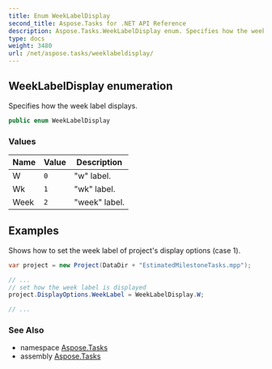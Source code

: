 ```yaml
---
title: Enum WeekLabelDisplay
second_title: Aspose.Tasks for .NET API Reference
description: Aspose.Tasks.WeekLabelDisplay enum. Specifies how the week label displays
type: docs
weight: 3480
url: /net/aspose.tasks/weeklabeldisplay/
---
```

## WeekLabelDisplay enumeration

Specifies how the week label displays.

```csharp
public enum WeekLabelDisplay
```

### Values

| Name | Value | Description |
| --- | --- | --- |
| W | `0` | "w" label. |
| Wk | `1` | "wk" label. |
| Week | `2` | "week" label. |

## Examples

Shows how to set the week label of project's display options (case 1).

```csharp
var project = new Project(DataDir + "EstimatedMilestoneTasks.mpp");

// ...
// set how the week label is displayed
project.DisplayOptions.WeekLabel = WeekLabelDisplay.W;

// ...
```

### See Also

* namespace [Aspose.Tasks](../../aspose.tasks/)
* assembly [Aspose.Tasks](../../)


